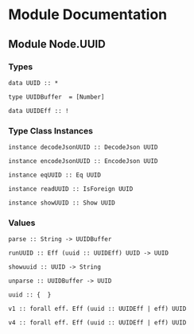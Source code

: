 # Module Documentation

## Module Node.UUID

### Types

    data UUID :: *

    type UUIDBuffer  = [Number]

    data UUIDEff :: !


### Type Class Instances

    instance decodeJsonUUID :: DecodeJson UUID

    instance encodeJsonUUID :: EncodeJson UUID

    instance eqUUID :: Eq UUID

    instance readUUID :: IsForeign UUID

    instance showUUID :: Show UUID


### Values

    parse :: String -> UUIDBuffer

    runUUID :: Eff (uuid :: UUIDEff) UUID -> UUID

    showuuid :: UUID -> String

    unparse :: UUIDBuffer -> UUID

    uuid :: {  }

    v1 :: forall eff. Eff (uuid :: UUIDEff | eff) UUID

    v4 :: forall eff. Eff (uuid :: UUIDEff | eff) UUID



